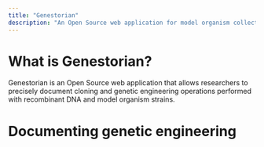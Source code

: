```yaml
---
title: "Genestorian"
description: "An Open Source web application for model organism collections"
---
```

# What is Genestorian?

Genestorian is an Open Source web application that allows researchers to precisely document cloning and genetic engineering operations performed with recombinant DNA and model organism strains.

# Documenting genetic engineering

